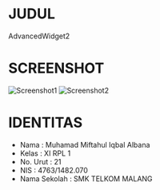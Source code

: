 # JUDUL
  AdvancedWidget2

# SCREENSHOT
![Screenshot1](http://s12.postimg.org/7xbmgyvnt/Screenshot_2016_09_25_22_00_31.png)
![Screenshot2](http://s12.postimg.org/da0gv3jk9/Screenshot_2016_09_25_22_01_30.png)

# IDENTITAS
- Nama         : Muhamad Miftahul Iqbal Albana
- Kelas        : XI RPL 1
- No. Urut     : 21
- NIS          : 4763/1482.070
- Nama Sekolah : SMK TELKOM MALANG
